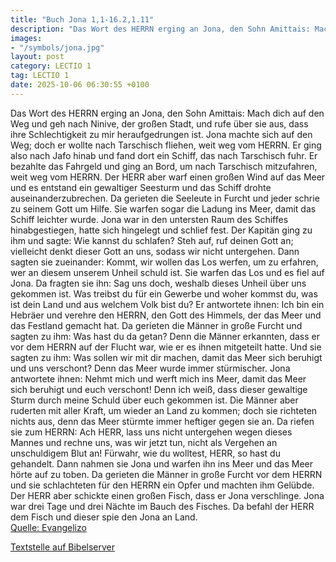 ```yaml
---
title: "Buch Jona 1,1-16.2,1.11"
description: "Das Wort des HERRN erging an Jona, den Sohn Amittais: Mach dich auf den Weg und geh nach Ninive, der großen Stadt, und rufe über sie aus, dass ihre Schlechtigkeit zu mir heraufgedrungen ist. Jona machte sich auf den Weg; doch er wollte nach Tarschisch fliehen, weit weg vom HERRN....."
images:
- "/symbols/jona.jpg"
layout: post
category: LECTIO 1
tag: LECTIO 1
date: 2025-10-06 06:30:55 +0100
---
```

Das Wort des HERRN erging an Jona, den Sohn Amittais:
Mach dich auf den Weg und geh nach Ninive, der großen Stadt, und rufe über sie aus, dass ihre Schlechtigkeit zu mir heraufgedrungen ist.
Jona machte sich auf den Weg; doch er wollte nach Tarschisch fliehen, weit weg vom HERRN. Er ging also nach Jafo hinab und fand dort ein Schiff, das nach Tarschisch fuhr.<!--more--> Er bezahlte das Fahrgeld und ging an Bord, um nach Tarschisch mitzufahren, weit weg vom HERRN.
Der HERR aber warf einen großen Wind auf das Meer und es entstand ein gewaltiger Seesturm und das Schiff drohte auseinanderzubrechen.
Da gerieten die Seeleute in Furcht und jeder schrie zu seinem Gott um Hilfe. Sie warfen sogar die Ladung ins Meer, damit das Schiff leichter wurde. Jona war in den untersten Raum des Schiffes hinabgestiegen, hatte sich hingelegt und schlief fest.
Der Kapitän ging zu ihm und sagte: Wie kannst du schlafen? Steh auf, ruf deinen Gott an; vielleicht denkt dieser Gott an uns, sodass wir nicht untergehen.
Dann sagten sie zueinander: Kommt, wir wollen das Los werfen, um zu erfahren, wer an diesem unserem Unheil schuld ist. Sie warfen das Los und es fiel auf Jona.
Da fragten sie ihn: Sag uns doch, weshalb dieses Unheil über uns gekommen ist. Was treibst du für ein Gewerbe und woher kommst du, was ist dein Land und aus welchem Volk bist du?
Er antwortete ihnen: Ich bin ein Hebräer und verehre den HERRN, den Gott des Himmels, der das Meer und das Festland gemacht hat.
Da gerieten die Männer in große Furcht und sagten zu ihm: Was hast du da getan? Denn die Männer erkannten, dass er vor dem HERRN auf der Flucht war, wie er es ihnen mitgeteilt hatte.
Und sie sagten zu ihm: Was sollen wir mit dir machen, damit das Meer sich beruhigt und uns verschont? Denn das Meer wurde immer stürmischer.
Jona antwortete ihnen: Nehmt mich und werft mich ins Meer, damit das Meer sich beruhigt und euch verschont! Denn ich weiß, dass dieser gewaltige Sturm durch meine Schuld über euch gekommen ist.
Die Männer aber ruderten mit aller Kraft, um wieder an Land zu kommen; doch sie richteten nichts aus, denn das Meer stürmte immer heftiger gegen sie an.
Da riefen sie zum HERRN: Ach HERR, lass uns nicht untergehen wegen dieses Mannes und rechne uns, was wir jetzt tun, nicht als Vergehen an unschuldigem Blut an! Fürwahr, wie du wolltest, HERR, so hast du gehandelt.
Dann nahmen sie Jona und warfen ihn ins Meer und das Meer hörte auf zu toben.
Da gerieten die Männer in große Furcht vor dem HERRN und sie schlachteten für den HERRN ein Opfer und machten ihm Gelübde.
Der HERR aber schickte einen großen Fisch, dass er Jona verschlinge. Jona war drei Tage und drei Nächte im Bauch des Fisches.
Da befahl der HERR dem Fisch und dieser spie den Jona an Land.<br>
[Quelle: Evangelizo](https://evangeliumtagfuertag.org/DE/gospel)

[Textstelle auf Bibelserver](https://www.bibleserver.com/EU/Jona1,1-16.2,1.11)
